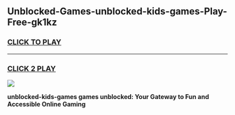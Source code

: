 
## Unblocked-Games-unblocked-kids-games-Play-Free-gk1kz
<h3>
<a href="https://premium76.site?title=unblocked-kids-games&ref=18A1">CLICK TO PLAY</a></h3>
<hr>

<h3>
<a href="https://premium76.site?title=unblocked-kids-games&ref=18A1">CLICK 2 PLAY</a>
  
</h3>

<a href="https://premium76.site?title=unblocked-kids-games&ref=18A1"><img src="https://clearcache.store/games.png"></a>


**unblocked-kids-games games unblocked: Your Gateway to Fun and Accessible Online Gaming**
